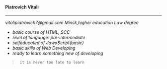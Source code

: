 #### Piatrovich Vitali
***
_vitalipiatrovich7@gmail.com_
_Minsk,higher education Law degree_ 
* _basic course of HTML, SCC_
* _level of language: pre-intermediate_
* _selfeducated of JawaScript(basic)_
* _basic skills of Web Developing_
* _ready to learn something new of developing_
>      it is never too late to learn 